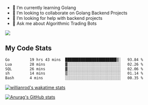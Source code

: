 
- 🌱 I’m currently learning Golang
- 👯 I’m looking to collaborate on Golang Backend Projects
- 🤔 I’m looking for help with backend projects
- 💬 Ask me about Algorithmic Trading Bots

![](https://github-profile-trophy.vercel.app/?username=kevinbarrero)

## My Code Stats

<!--START_SECTION:waka-->

```txt
Go         19 hrs 43 mins  ███████████████████████▒░   93.84 %
Lua        28 mins         ▓░░░░░░░░░░░░░░░░░░░░░░░░   02.26 %
SQL        26 mins         ▓░░░░░░░░░░░░░░░░░░░░░░░░   02.06 %
sh         14 mins         ▒░░░░░░░░░░░░░░░░░░░░░░░░   01.14 %
Bash       4 mins          ░░░░░░░░░░░░░░░░░░░░░░░░░   00.35 %
```

<!--END_SECTION:waka-->

[![willianrod's wakatime stats](https://github-readme-stats.vercel.app/api/wakatime?username=holdandup&layout=compact&theme=react&custom_title=Wakatime%20All%20Time%20Stats&langs_count=8)](https://github.com/anuraghazra/github-readme-stats)

[![Anurag's GitHub stats](https://github-readme-stats.vercel.app/api?username=Kevinbarrero)](https://github.com/anuraghazra/github-readme-stats)




